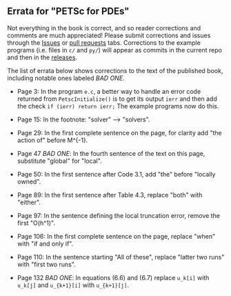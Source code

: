 Errata for "PETSc for PDEs"
---------------------------

Not everything in the book is correct, and so reader corrections and comments are much appreciated!  Please submit corrections and issues through the [Issues](https://github.com/bueler/p4pdes/issues) or [pull requests](https://github.com/bueler/p4pdes/pulls) tabs.  Corrections to the example programs (i.e. files in `c/` and `py/`) will appear as commits in the current repo and then in the [releases](https://github.com/bueler/p4pdes/releases).

The list of errata below shows corrections to the text of the published book, including notable ones labeled _BAD ONE_.

* Page 3: In the program `e.c`, a better way to handle an error code returned from `PetscInitialize()` is to get its output `ierr` and then add the check `if (ierr) return ierr;`  The example programs now do this.

* Page 15: In the footnote: "solver" --> "solvers".

* Page 29: In the first complete sentence on the page, for clarity add "the action of" before M^{-1}.

* Page 47 _BAD ONE_: In the fourth sentence of the text on this page, substitute "global" for "local".

* Page 50: In the first sentence after Code 3.1, add "the" before "locally owned".

* Page 89: In the first sentence after Table 4.3, replace "both" with "either".

* Page 97: In the sentence defining the local truncation error, remove the first "O(h^1)".

* Page 106: In the first complete sentence on the page, replace "when" with "if and only if".

* Page 110: In the sentence starting "All of these", replace "latter two runs" with "first two runs".

* Page 132 _BAD ONE_: In equations (6.6) and (6.7) replace `u_k[i]` with `u_k[j]` and `u_{k+1}[i]` with `u_{k+1}[j]`.

